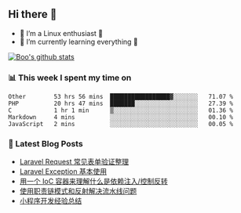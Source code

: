 ## Hi there 👋
* 🔭 I’m a Linux enthusiast 🐧️
* 🏃️ I’m currently learning everything 🏃️

[![Boo's github stats](https://github-readme-stats.vercel.app/api?username=0xAiKang)](https://github.com/anuraghazra/github-readme-stats)

<!-- [![Most Used Langs](https://github-readme-stats.vercel.app/api/top-langs/?username=0xAiKang)](https://github.com/anuraghazra/github-readme-stats) -->

### 📊 This week I spent my time on
<!--START_SECTION:waka-->
```text
Other        53 hrs 56 mins  █████████████████▓░░░░░░░   71.07 % 
PHP          20 hrs 47 mins  ███████░░░░░░░░░░░░░░░░░░   27.39 % 
C            1 hr 1 min      ▒░░░░░░░░░░░░░░░░░░░░░░░░   01.36 % 
Markdown     4 mins          ░░░░░░░░░░░░░░░░░░░░░░░░░   00.10 % 
JavaScript   2 mins          ░░░░░░░░░░░░░░░░░░░░░░░░░   00.05 % 
```
<!--END_SECTION:waka-->

### 📕 Latest Blog Posts
<!-- BLOG-POST-LIST:START -->
- [Laravel Request 常见表单验证整理](https://www.0x2beace.com/laravel-request-common-form-validation-finishing/)
- [Laravel Exception 基本使用](https://www.0x2beace.com/basic-use-of-laravel-cxception/)
- [用一个 IoC 容器来理解什么是依赖注入/控制反转](https://www.0x2beace.com/understand-dependency-injection-and-inversion-of-control/)
- [使用职责链模式和反射解决流水线问题](https://www.0x2beace.com/use-chain-of-responsibility-pattern-and-reflection-to-solve-pipeline-problems/)
- [小程序开发经验总结](https://www.0x2beace.com/summary-of-mini-program-development-experience/)
<!-- BLOG-POST-LIST:END -->

